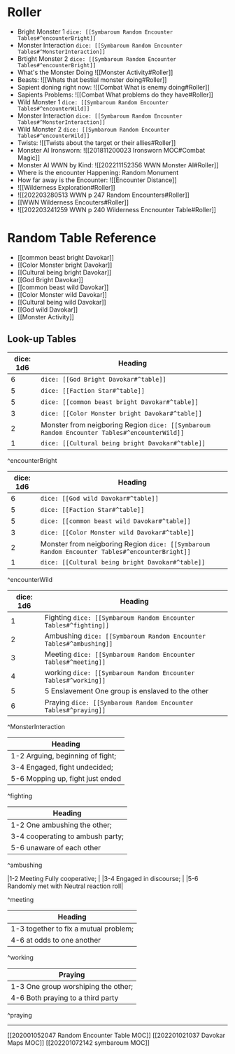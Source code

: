 # Roller
- Bright Monster 1 `dice: [[Symbaroum Random Encounter Tables#^encounterBright]]`
- Monster Interaction `dice: [[Symbaroum Random Encounter Tables#^MonsterInteraction]]`
- Brtight Monster 2 `dice: [[Symbaroum Random Encounter Tables#^encounterBright]]`
- What's the Monster Doing ![[Monster Activity#Roller]]
- Beasts:  ![[Whats that bestial monster doing#Roller]]
- Sapient doning right now:  ![[Combat What is enemy doing#Roller]]
- Sapients Problems:  ![[Combat What problems do they have#Roller]]
- Wild Monster 1  `dice: [[Symbaroum Random Encounter Tables#^encounterWild]]`
- Monster Interaction `dice: [[Symbaroum Random Encounter Tables#^MonsterInteraction]]`
- Wild Monster 2 `dice: [[Symbaroum Random Encounter Tables#^encounterWild]]`
- Twists:  ![[Twists about the target or their allies#Roller]]
- Monster AI Ironsworn: ![[201811200023 Ironsworn MOC#Combat Magic]]
- Monster AI WWN by Kind: ![[202211152356 WWN Monster AI#Roller]]
- Where is the encounter Happening: Random Monument
- How far away is the Encounter: ![[Encounter Distance]]
- ![[Wilderness Exploration#Roller]]
- ![[202203280513 WWN p 247 Random Encounters#Roller]]
- [[WWN Wilderness Encouters#Roller]] 
- ![[202203241259 WWN p 240 Wilderness Encnounter Table#Roller]]
# Random Table Reference
-  [[common beast bright Davokar]]
-  [[Color Monster bright Davokar]]
-  [[Cultural being bright Davokar]]
-  [[God Bright Davokar]]
-  [[common beast wild Davokar]]
-  [[Color Monster wild Davokar]]
-  [[Cultural being wild Davokar]]
-  [[God wild Davokar]]
- [[Monster Activity]]
## Look-up Tables

| dice: 1d6 | Heading                                                                                     |
| --------- | ------------------------------------------------------------------------------------------- |
| 6         | `dice: [[God Bright Davokar#^table]]`                                                       |
| 5         | `dice: [[Faction Star#^table]]`                                                             |
| 5         | `dice: [[common beast bright Davokar#^table]]`                                              |
| 3         | `dice: [[Color Monster bright Davokar#^table]]`                                             |
| 2         | Monster from neigboring Region `dice: [[Symbaroum Random Encounter Tables#^encounterWild]]` |
| 1         | `dice: [[Cultural being bright Davokar#^table]]`                                            |

^encounterBright

| dice: 1d6 | Heading                                                                                       |
| --------- | --------------------------------------------------------------------------------------------- |
| 6         | `dice: [[God wild Davokar#^table]]`                                                           |
| 5         | `dice: [[Faction Star#^table]]`                                                               |
| 5         | `dice: [[common beast wild Davokar#^table]]`                                                  |
| 3         | `dice: [[Color Monster wild Davokar#^table]]`                                                 |
| 2         | Monster from neigboring Region `dice: [[Symbaroum Random Encounter Tables#^encounterBright]]` |
| 1         | `dice: [[Cultural being bright Davokar#^table]]`                                              |

^encounterWild


| dice: 1d6 | Heading                                                  |
| --------- | -------------------------------------------------------- |
| 1         | Fighting `dice: [[Symbaroum Random Encounter Tables#^fighting]]`  |
| 2         | Ambushing `dice: [[Symbaroum Random Encounter Tables#^ambushing]]` |
| 3         | Meeting `dice: [[Symbaroum Random Encounter Tables#^meeting]]`   |
| 4         | working `dice: [[Symbaroum Random Encounter Tables#^working]]`   |
| 5         | 5 Enslavement One group is enslaved to the other         |
| 6         | Praying `dice: [[Symbaroum Random Encounter Tables#^praying]]`   |

^MonsterInteraction




| Heading                          |
| -------------------------------- |
| 1-2 Arguing, beginning of fight; |
| 3-4 Engaged, fight undecided;    |
| 5-6 Mopping up, fight just ended |

^fighting


| Heading                          |
| -------------------------------- |
| 1-2 One ambushing the other;     |
| 3-4 cooperating to ambush party; |
| 5-6 unaware of each other        |

^ambushing

|1-2 Meeting Fully cooperative; |
|3-4 Engaged in discourse; |
|5-6 Randomly met with Neutral reaction roll|

^meeting

| Heading                              |
| ------------------------------------ |
| 1-3 together to fix a mutual problem; |
| 4-6 at odds to one another           |

^working

| Praying                             |
| ----------------------------------- |
| 1-3 One group worshiping the other; |
| 4-6 Both praying to a third party   |

^praying




---
[[202001052047 Random Encounter Table MOC]]
[[202201021037 Davokar Maps MOC]]
[[202201072142 symbaroum MOC]]